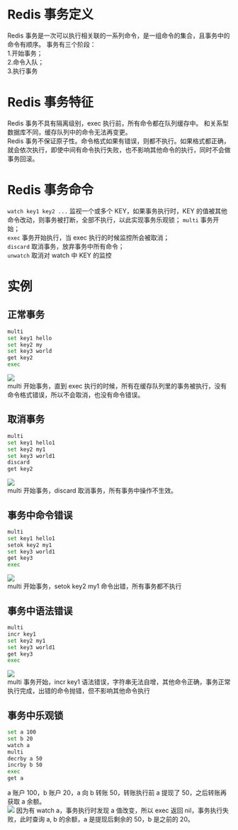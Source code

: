 # Redis 事务定义
Redis 事务是一次可以执行相关联的一系列命令，是一组命令的集合，且事务中的命令有顺序。
事务有三个阶段：  
1.开始事务；  
2.命令入队；  
3.执行事务  

# Redis 事务特征
Redis 事务不具有隔离级别，exec 执行前，所有命令都在队列缓存中。 
和关系型数据库不同，缓存队列中的命令无法再变更。  
Redis 事务不保证原子性。命令格式如果有错误，则都不执行。如果格式都正确，就会依次执行，即使中间有命令执行失败，也不影响其他命令的执行，同时不会做事务回滚。  

# Redis 事务命令  
`watch key1 key2 ...` 监视一个或多个 KEY，如果事务执行时，KEY 的值被其他命令改动，则事务被打断，全部不执行，以此实现事务乐观锁；
`multi` 事务开始；  
`exec` 事务开始执行，当 exec 执行的时候监控所会被取消；  
`discard` 取消事务，放弃事务中所有命令；  
`unwatch` 取消对 watch 中 KEY 的监控  

# 实例
## 正常事务
```bash
multi
set key1 hello
set key2 my
set key3 world
get key2
exec
```  
![](https://hp-markdown-pic.oss-cn-beijing.aliyuncs.com/20190717094305.png)  
multi 开始事务，直到 exec 执行的时候，所有在缓存队列里的事务被执行，没有命令格式错误，所以不会取消，也没有命令错误。  

## 取消事务  
```bash
multi
set key1 hello1
set key2 my1
set key3 world1
discard
get key2
``` 
![](https://hp-markdown-pic.oss-cn-beijing.aliyuncs.com/20190717094546.png)  
multi 开始事务，discard 取消事务，所有事务中操作不生效。  

## 事务中命令错误  
```bash
multi
set key1 hello1
setok key2 my1
set key3 world1
get key3
exec
```  
![](https://hp-markdown-pic.oss-cn-beijing.aliyuncs.com/20190717100810.png)  
multi 开始事务，setok key2 my1 命令出错，所有事务都不执行

## 事务中语法错误  
```bash
multi
incr key1
set key2 my1
set key3 world1
get key3
exec
```  
![](https://hp-markdown-pic.oss-cn-beijing.aliyuncs.com/20190717100527.png)  
multi 事务开始，incr key1 语法错误，字符串无法自增，其他命令正确，事务正常执行完成，出错的命令抛错，但不影响其他命令执行  

## 事务中乐观锁  
```bash
set a 100
set b 20
watch a
multi
decrby a 50
incrby b 50
exec
get a
```  
a 账户 100，b 账户 20，a 向 b 转账 50，转账执行前 a 提现了 50，之后转账再获取 a 余额。  
![](https://hp-markdown-pic.oss-cn-beijing.aliyuncs.com/20190717101910.png) 
因为有 watch a，事务执行时发现 a 值改变，所以 exec 返回 nil，事务执行失败，此时查询 a, b 的余额，a 是提现后剩余的 50，b 是之前的 20。